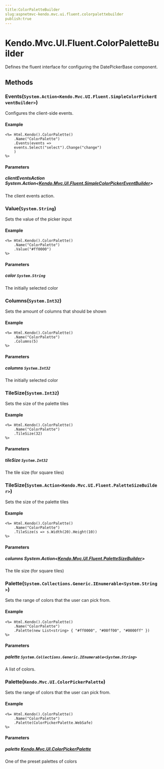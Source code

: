 ```yaml
---
title:ColorPaletteBuilder
slug:aspnetmvc-kendo.mvc.ui.fluent.colorpalettebuilder
publish:true
---
```


# Kendo.Mvc.UI.Fluent.ColorPaletteBuilder
Defines the fluent interface for configuring the DatePickerBase component.



## Methods

### Events(`System.Action<Kendo.Mvc.UI.Fluent.SimpleColorPickerEventBuilder>`)
Configures the client-side events.


#### Example

    <%= Html.Kendo().ColorPalette()
        .Name("ColorPalette")
        .Events(events =>
        events.Select("select").Change("change")
        )
    %>
        


#### Parameters

##### clientEventsAction System.Action<[Kendo.Mvc.UI.Fluent.SimpleColorPickerEventBuilder](/api/wrappers/aspnet-mvc/Kendo.Mvc.UI.Fluent/SimpleColorPickerEventBuilder)>
The client events action.




### Value(`System.String`)
Sets the value of the picker input


#### Example

    <%= Html.Kendo().ColorPalette()
        .Name("ColorPalette")
        .Value("#ff0000")
    %>
        


#### Parameters

##### color `System.String`
The initially selected color




### Columns(`System.Int32`)
Sets the amount of columns that should be shown


#### Example

    <%= Html.Kendo().ColorPalette()
        .Name("ColorPalette")
        .Columns(5)
    %>
        


#### Parameters

##### columns `System.Int32`
The initially selected color




### TileSize(`System.Int32`)
Sets the size of the palette tiles


#### Example

    <%= Html.Kendo().ColorPalette()
        .Name("ColorPalette")
        .TileSize(32)
    %>
        


#### Parameters

##### tileSize `System.Int32`
The tile size (for square tiles)




### TileSize(`System.Action<Kendo.Mvc.UI.Fluent.PaletteSizeBuilder>`)
Sets the size of the palette tiles


#### Example

    <%= Html.Kendo().ColorPalette()
        .Name("ColorPalette")
        .TileSize(s => s.Width(20).Height(10))
    %>
        


#### Parameters

##### columns System.Action<[Kendo.Mvc.UI.Fluent.PaletteSizeBuilder](/api/wrappers/aspnet-mvc/Kendo.Mvc.UI.Fluent/PaletteSizeBuilder)>
The tile size (for square tiles)




### Palette(`System.Collections.Generic.IEnumerable<System.String>`)
Sets the range of colors that the user can pick from.


#### Example

    <%= Html.Kendo().ColorPalette()
        .Name("ColorPalette")
        .Palette(new List<string> { "#ff0000", "#00ff00", "#0000ff" })
    %>
        


#### Parameters

##### palette `System.Collections.Generic.IEnumerable<System.String>`
A list of colors.




### Palette(`Kendo.Mvc.UI.ColorPickerPalette`)
Sets the range of colors that the user can pick from.


#### Example

    <%= Html.Kendo().ColorPalette()
        .Name("ColorPalette")
        .Palette(ColorPickerPalette.WebSafe)
    %>
        


#### Parameters

##### palette [Kendo.Mvc.UI.ColorPickerPalette](/api/wrappers/aspnet-mvc/Kendo.Mvc.UI/ColorPickerPalette)
One of the preset palettes of colors





